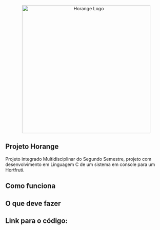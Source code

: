 <p align="center"><img src="https://github.com/user-attachments/assets/aa6df4b0-4dcb-490c-b27f-f0d1ad6d2cc5" width="400" alt="Horange Logo"></a></p>

## Projeto Horange

Projeto integrado Multidisciplinar do Segundo Semestre, projeto com desenvolvimento em Linguagem C de um sistema em console para um Hortfruti.

## Como funciona

## O que deve fazer

## Link para o código:

